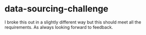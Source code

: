 # data-sourcing-challenge

I broke this out in a slightly different way but this should meet all the requirements. As always looking forward to feedback.